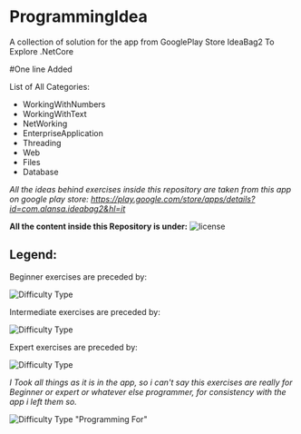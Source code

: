 # ProgrammingIdea
A collection of solution for the app from GooglePlay Store IdeaBag2 To Explore .NetCore

#One line Added

List of All Categories: 

  + WorkingWithNumbers
  + WorkingWithText
  + NetWorking
  + EnterpriseApplication
  + Threading
  + Web
  + Files
  + Database


*All the ideas behind exercises inside this repository are taken from this app on google play store: 
https://play.google.com/store/apps/details?id=com.alansa.ideabag2&hl=it*
 
**All the content inside this Repository is under:** ![license](https://img.shields.io/github/license/mashape/apistatus.svg?style=flat-square)


## Legend:

Beginner exercises are preceded by: 

![Difficulty Type](https://img.shields.io/badge/Difficulty-Beginner-green.svg)

Intermediate exercises are preceded by: 

![Difficulty Type](https://img.shields.io/badge/Difficulty-Intermediate-orange.svg)

Expert exercises are preceded by: 

![Difficulty Type](https://img.shields.io/badge/Difficulty-expert-red.svg)

_I Took all things as it is in the app, so i can't say this exercises are really for Beginner or expert or whatever else programmer, for consistency with the app i left them so._

![Difficulty Type](https://img.shields.io/badge/Programming%20For-Passion%20and%20Joy-blue.svg) "Programming For" 


